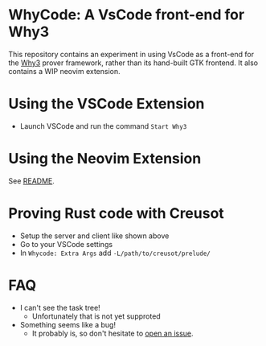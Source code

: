 # WhyCode: A VsCode front-end for Why3

This repository contains an experiment in using VsCode as a front-end for the [Why3](http://why3.lri.fr) prover framework, rather than its hand-built GTK frontend.
It also contains a WIP neovim extension.

# Using the VSCode Extension

- Launch VSCode and run the command `Start Why3`

# Using the Neovim Extension

See [README](./lua/README.md).

# Proving Rust code with Creusot

- Setup the server and client like shown above
- Go to your VSCode settings
- In `Whycode: Extra Args` add `-L/path/to/creusot/prelude/`

# FAQ

- I can't see the task tree!
  - Unfortunately that is not yet supproted
- Something seems like a bug!
  - It probably is, so don't hesitate to [open an issue](https://github.com/xldenis/whycode).
